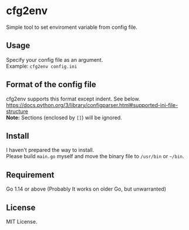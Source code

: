 # cfg2env
Simple tool to set enviroment variable from config file.

## Usage
Specify your config file as an argument.  
Example: `cfg2env config.ini`

## Format of the config file
cfg2env supports this format except indent. See below.  
https://docs.python.org/3/library/configparser.html#supported-ini-file-structure  
**Note:** Sections (enclosed by `[]`) will be ignored.

## Install
I haven't prepared the way to install.  
Please build `main.go` myself and move the binary file to `/usr/bin` or `~/bin`. 

## Requirement
Go 1.14 or above (Probably It works on older Go, but unwarranted)

## License
MIT License.
